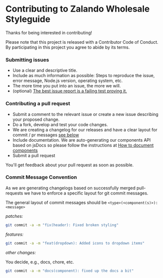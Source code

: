# Contributing to Zalando Wholesale Styleguide

Thanks for being interested in contributing! 

Please note that this project is released with a Contributor Code of Conduct. By participating in this project you agree to abide by its terms.

### Submitting issues

- Use a clear and descriptive title.
- Include as much information as possible: Steps to reproduce the issue, error message, Node.js version, operating system, etc.
- The more time you put into an issue, the more we will.
- (optional) [The best issue report is a failing test proving it.](https://twitter.com/sindresorhus/status/579306280495357953)

### Contributing a pull request

- Submit a comment to the relevant issue or create a new issue describing your proposed change.
- Do a fork, develop and test your code changes.
- We are creating a changelog for our releases and have a clear layout for commit / pr messages [see below](#commit-message-convention)
- Include documentation. We are auto-generating our components API based on jsDocs so please follow the instructions at [How to document components
](https://github.com/wholesale-design-system/components/wiki/How-to-document-components)
- Submit a pull request

You'll get feedback about your pull request as soon as possible.

### Commit Message Convention

As we are generating changelogs based on successfully merged pull-requests we have to enforce a specific layout for git commit messages. 

The general layout of commit messages should be `<type>(<component(s)>): <message>`

_patches:_

```sh
git commit -a -m "fix(header): Fixed broken styling"
```

_features:_

```sh
git commit -a -m "feat(dropdown): Added icons to dropdown items"
```

_other changes:_

You decide, e.g., docs, chore, etc.

```sh
git commit -a -m "docs(component): fixed up the docs a bit"
```
